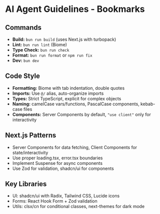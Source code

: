 # AI Agent Guidelines - Bookmarks

## Commands

- **Build:** `bun run build` (uses Next.js with turbopack)
- **Lint:** `bun run lint` (Biome)
- **Type Check:** `bun run check`
- **Format:** `bun run format` or `npm run fix`
- **Dev:** `bun dev`

## Code Style

- **Formatting:** Biome with tab indentation, double quotes
- **Imports:** Use `@/` alias, auto-organize imports
- **Types:** Strict TypeScript, explicit for complex objects
- **Naming:** camelCase vars/functions, PascalCase components, kebab-case files
- **Components:** Server Components by default, `"use client"` only for
  interactivity

## Next.js Patterns

- Server Components for data fetching, Client Components for state/interactivity
- Use proper loading.tsx, error.tsx boundaries
- Implement Suspense for async components
- Use Zod for validation, shadcn/ui for components

## Key Libraries

- UI: shadcn/ui with Radix, Tailwind CSS, Lucide icons
- Forms: React Hook Form + Zod validation
- Utils: clsx/cn for conditional classes, next-themes for dark mode
